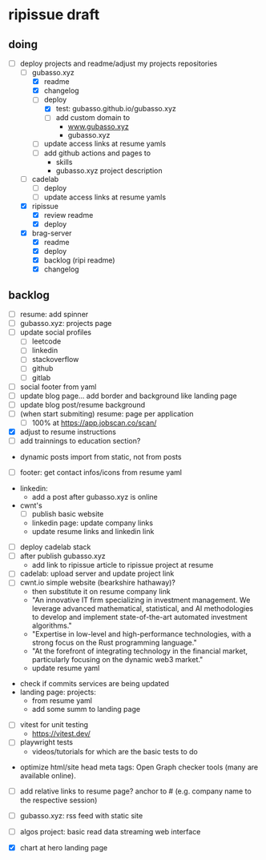 # ripissue draft

## doing

- [ ] deploy projects and readme/adjust my projects repositories
  - [ ] gubasso.xyz
    - [x] readme
    - [x] changelog
    - [ ] deploy
      - [x] test: gubasso.github.io/gubasso.xyz
      - [ ] add custom domain to
        - www.gubasso.xyz
        - gubasso.xyz
    - [ ] update access links at resume yamls
    - [ ] add github actions and pages to
      - skills
      - gubasso.xyz project description
  - [ ] cadelab
    - [ ] deploy
    - [ ] update access links at resume yamls
  - [x] ripissue
    - [x] review readme
    - [x] deploy
  - [x] brag-server
    - [x] readme
    - [x] deploy
    - [x] backlog (ripi readme)
    - [x] changelog

## backlog

- [ ] resume: add spinner
- [ ] gubasso.xyz: projects page
- [ ] update social profiles
  - [ ] leetcode
  - [ ] linkedin
  - [ ] stackoverflow
  - [ ] github
  - [ ] gitlab
- [ ] social footer from yaml
- [ ] update blog page... add border and background like landing page
- [ ] update blog post/resume background
- [ ] (when start submiting) resume: page per application
  - [ ] 100% at https://app.jobscan.co/scan/
- [x] adjust to resume instructions
- [ ] add trainnings to education section?
- dynamic posts import from static, not from posts
- [ ] footer: get contact infos/icons from resume yaml
- linkedin:
  - add a post after gubasso.xyz is online
- cwnt's
  - [ ] publish basic website
  - linkedin page: update company links
  - update resume links and linkedin link
- [ ] deploy cadelab stack
- [ ] after publish gubasso.xyz
  - add link to ripissue article to ripissue project at resume
- [ ] cadelab: upload server and update project link
- [ ] cwnt.io simple website (bearkshire hathaway)?
  - then substitute it on resume company link
  - "An innovative IT firm specializing in investment management. We leverage advanced mathematical, statistical, and AI methodologies to develop and implement state-of-the-art automated investment algorithms."
  - "Expertise in low-level and high-performance technologies, with a strong focus on the Rust programming language."
  - "At the forefront of integrating technology in the financial market, particularly focusing on the dynamic web3 market."
  - update resume yaml
- check if commits services are being updated
- landing page: projects:
  - from resume yaml
  - add some summ to landing page

- [ ] vitest for unit testing
  - https://vitest.dev/
- [ ] playwright tests
  - videos/tutorials for which are the basic tests to do

- optimize html/site head meta tags: Open Graph checker tools (many are available online).
- [ ] add relative links to resume page? anchor to # (e.g. company name to the respective session)

- [ ] gubasso.xyz: rss feed with static site
- [ ] algos project: basic read data streaming web interface
- [x] chart at hero landing page

